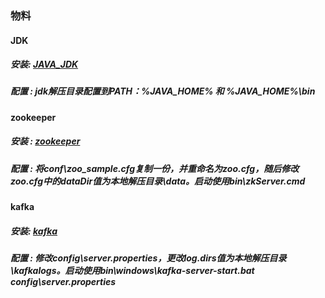 ### 物料
#### JDK 
##### 安装: [JAVA_JDK](https://www.oracle.com/java/technologies/downloads/)
##### 配置 : jdk解压目录配置到PATH：%JAVA_HOME% 和 %JAVA_HOME%\bin
#### zookeeper 
##### 安装 : [zookeeper](https://github.com/apache/zookeeper/tags)
##### 配置 : 将conf\zoo_sample.cfg复制一份，并重命名为zoo.cfg，随后修改zoo.cfg中的dataDir值为本地解压目录\data。启动使用bin\zkServer.cmd
#### kafka 
##### 安装: [kafka](https://github.com/apache/kafka/tags)
##### 配置 : 修改config\server.properties，更改log.dirs值为本地解压目录\kafkalogs。启动使用bin\windows\kafka-server-start.bat config\server.properties
